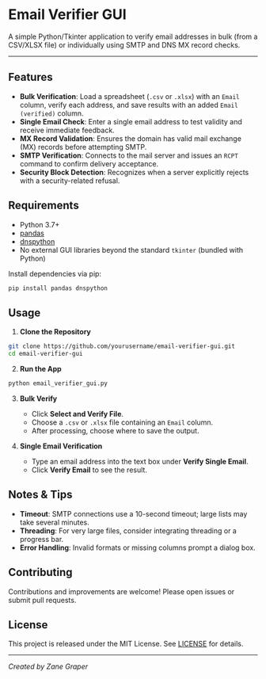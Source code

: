 # Email Verifier GUI

A simple Python/Tkinter application to verify email addresses in bulk (from a CSV/XLSX file) or individually using SMTP and DNS MX record checks.

---

## Features

- **Bulk Verification**: Load a spreadsheet (`.csv` or `.xlsx`) with an `Email` column, verify each address, and save results with an added `Email (verified)` column.
- **Single Email Check**: Enter a single email address to test validity and receive immediate feedback.
- **MX Record Validation**: Ensures the domain has valid mail exchange (MX) records before attempting SMTP.
- **SMTP Verification**: Connects to the mail server and issues an `RCPT` command to confirm delivery acceptance.
- **Security Block Detection**: Recognizes when a server explicitly rejects with a security-related refusal.

## Requirements

- Python 3.7+
- [pandas](https://pandas.pydata.org/)
- [dnspython](https://www.dnspython.org/)
- No external GUI libraries beyond the standard `tkinter` (bundled with Python)

Install dependencies via pip:

```bash
pip install pandas dnspython
```

## Usage

1. **Clone the Repository**
```bash
git clone https://github.com/yourusername/email-verifier-gui.git
cd email-verifier-gui
```

2. **Run the App**
```bash
python email_verifier_gui.py
```

3. **Bulk Verify**
   - Click **Select and Verify File**.
   - Choose a `.csv` or `.xlsx` file containing an `Email` column.
   - After processing, choose where to save the output.

4. **Single Email Verification**
   - Type an email address into the text box under **Verify Single Email**.
   - Click **Verify Email** to see the result.

## Notes & Tips

- **Timeout**: SMTP connections use a 10-second timeout; large lists may take several minutes.
- **Threading**: For very large files, consider integrating threading or a progress bar.
- **Error Handling**: Invalid formats or missing columns prompt a dialog box.

## Contributing

Contributions and improvements are welcome! Please open issues or submit pull requests.

## License

This project is released under the MIT License. See [LICENSE](LICENSE) for details.

---

*Created by Zane Graper*
